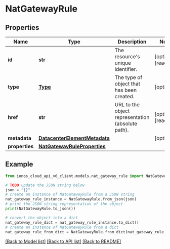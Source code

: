 # NatGatewayRule


## Properties

Name | Type | Description | Notes
------------ | ------------- | ------------- | -------------
**id** | **str** | The resource&#39;s unique identifier. | [optional] [readonly] 
**type** | [**Type**](Type.md) | The type of object that has been created. | [optional] 
**href** | **str** | URL to the object representation (absolute path). | [optional] [readonly] 
**metadata** | [**DatacenterElementMetadata**](DatacenterElementMetadata.md) |  | [optional] 
**properties** | [**NatGatewayRuleProperties**](NatGatewayRuleProperties.md) |  | 

## Example

```python
from ionos_cloud_api_v6_client.models.nat_gateway_rule import NatGatewayRule

# TODO update the JSON string below
json = "{}"
# create an instance of NatGatewayRule from a JSON string
nat_gateway_rule_instance = NatGatewayRule.from_json(json)
# print the JSON string representation of the object
print(NatGatewayRule.to_json())

# convert the object into a dict
nat_gateway_rule_dict = nat_gateway_rule_instance.to_dict()
# create an instance of NatGatewayRule from a dict
nat_gateway_rule_from_dict = NatGatewayRule.from_dict(nat_gateway_rule_dict)
```
[[Back to Model list]](../README.md#documentation-for-models) [[Back to API list]](../README.md#documentation-for-api-endpoints) [[Back to README]](../README.md)


